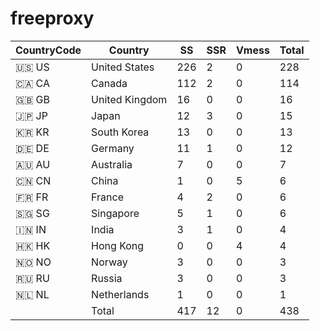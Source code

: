 # freeproxy

|CountryCode|Country|SS|SSR|Vmess|Total|
|  ----  | ----  |  ----  | ----  |  ----  | ----  |
|🇺🇸 US|United States|226|2|0|228|
|🇨🇦 CA|Canada|112|2|0|114|
|🇬🇧 GB|United Kingdom|16|0|0|16|
|🇯🇵 JP|Japan|12|3|0|15|
|🇰🇷 KR|South Korea|13|0|0|13|
|🇩🇪 DE|Germany|11|1|0|12|
|🇦🇺 AU|Australia|7|0|0|7|
|🇨🇳 CN|China|1|0|5|6|
|🇫🇷 FR|France|4|2|0|6|
|🇸🇬 SG|Singapore|5|1|0|6|
|🇮🇳 IN|India|3|1|0|4|
|🇭🇰 HK|Hong Kong|0|0|4|4|
|🇳🇴 NO|Norway|3|0|0|3|
|🇷🇺 RU|Russia|3|0|0|3|
|🇳🇱 NL|Netherlands|1|0|0|1|
||Total|417|12|0|438|

